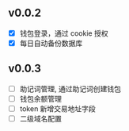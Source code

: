 ## v0.0.2

- [x] 钱包登录，通过 cookie 授权
- [x] 每日自动备份数据库

## v0.0.3

- [ ] 助记词管理, 通过助记词创建钱包
- [ ] 钱包余额管理
- [ ] token 新增交易地址字段
- [ ] 二级域名配置
